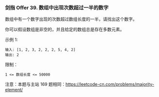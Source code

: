 ### 剑指 Offer 39. 数组中出现次数超过一半的数字
数组中有一个数字出现的次数超过数组长度的一半，请找出这个数字。



你可以假设数组是非空的，并且给定的数组总是存在多数元素。



示例 1:

	输入: [1, 2, 3, 2, 2, 2, 5, 4, 2]
	输出: 2



限制：

	1 <= 数组长度 <= 50000



注意：本题与主站 169 题相同：https://leetcode-cn.com/problems/majority-element/

